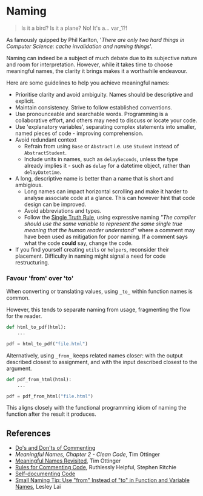 # Naming

> Is it a bird? Is it a plane? No! It's a... var_1?!

As famously quipped by Phil Karlton, '_There are only two hard things in Computer Science: cache invalidation and naming things_'.

Naming can indeed be a subject of much debate due to its subjective nature and room for interpretation. However, while it takes time to choose meaningful names, the clarity it brings makes it a worthwhile endeavour.

Here are some guidelines to help you achieve meaningful names:

- Prioritise clarity and avoid ambiguity. Names should be descriptive and explicit.
- Maintain consistency. Strive to follow established conventions.
- Use pronounceable and searchable words. Programming is a collaborative effort, and others may need to discuss or locate your code.
- Use 'explanatory variables', separating complex statements into smaller, named pieces of code - improving comprehension.
- Avoid redundant context
  - Refrain from using `Base` or `Abstract` i.e. use `Student` instead of `AbstractStudent`.
  - Include units in names, such as `delaySeconds`, unless the type already implies it - such as `delay` for a datetime object, rather than `delayDatetime`.
- A long, descriptive name is better than a name that is short and ambigious.
  - Long names can impact horizontal scrolling and make it harder to analyse associate code at a glance. This can however hint that code design can be improved.
  - Avoid abbreviations and types.
  - Follow the [Single Truth Rule](https://ruthlesslyhelpful.net/2012/02/25/rules-for-commenting-code), using expressive naming _"The compiler should use the same variable to represent the same single true meaning that the human reader understand"_ where a comment may have been used as mitigation for poor naming. If a comment says what the code **could** say, change the code.
- If you find yourself creating `utils` or `helpers`, reconsider their placement. Difficulty in naming might signal a need for code restructuring.

### Favour 'from' over 'to'

When converting or translating values, using `_to_` within function names is common.

However, this tends to separate naming from usage, fragmenting the flow for the reader.

```python
def html_to_pdf(html):
    ...

pdf = html_to_pdf("file.html")
```

Alternatively, using `_from_` keeps related names closer: with the output described closest to assignment, and with the input described closest to the argument.

```python
def pdf_from_html(html):
    ...

pdf = pdf_from_html("file.html")
```

This aligns closely with the functional programming idiom of naming the function after the result it produces.

## References

- [Do's and Don'ts of Commenting](https://blog.openreplay.com/dos-and-donts-of-commenting-code/?utm_source=tldrwebdev)
- _Meaningful Names, Chapter 2 - Clean Code_, Tim Ottinger
- [Meaningful Names Revisited](https://www.industriallogic.com/blog/meaningful-names-revisited/), Tim Ottinger
- [Rules for Commenting Code](https://ruthlesslyhelpful.net/2012/02/25/rules-for-commenting-code/), Ruthlessly Helpful, Stephen Ritchie
- [Self-documenting Code](https://lackofimagination.org/2024/10/self-documenting-code/?utm_source=tldrwebdev)
- [Small Naming Tip: Use "from" Instead of "to" in Function and Variable Names](https://lesleylai.info/en/from-vs-to/), Lesley Lai
